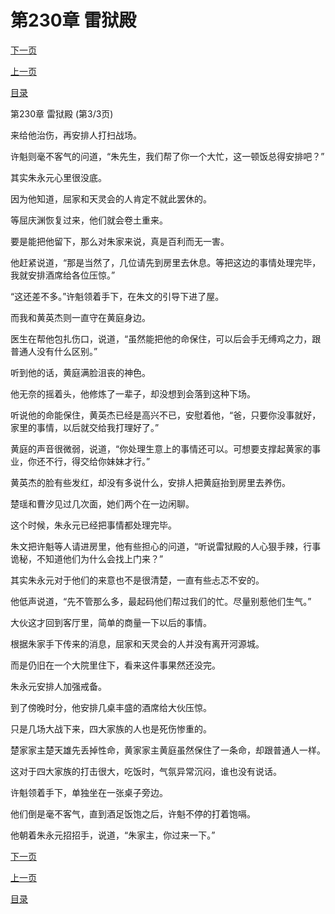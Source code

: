 <h1>第230章   雷狱殿</h1>
            <div><p><a href="./0690_%E7%AC%AC231%E7%AB%A0_%E7%A6%81%E5%9C%B0.md">下一页</a></p><p><a href="./0688_%E7%AC%AC230%E7%AB%A0_%E9%9B%B7%E7%8B%B1%E6%AE%BF.md">上一页</a></p><p><a href="../">目录</a></p></div>
            <div><p>第230章   雷狱殿 (第3/3页)</p><p>来给他治伤，再安排人打扫战场。</p><p>许魁则毫不客气的问道，“朱先生，我们帮了你一个大忙，这一顿饭总得安排吧？”</p><p>其实朱永元心里很没底。</p><p>因为他知道，屈家和天灵会的人肯定不就此罢休的。</p><p>等屈庆渊恢复过来，他们就会卷土重来。</p><p>要是能把他留下，那么对朱家来说，真是百利而无一害。</p><p>他赶紧说道，“那是当然了，几位请先到房里去休息。等把这边的事情处理完毕，我就安排酒席给各位压惊。”</p><p>“这还差不多。”许魁领着手下，在朱文的引导下进了屋。</p><p>而我和黄英杰则一直守在黄庭身边。</p><p>医生在帮他包扎伤口，说道，“虽然能把他的命保住，可以后会手无缚鸡之力，跟普通人没有什么区别。”</p><p>听到他的话，黄庭满脸沮丧的神色。</p><p>他无奈的摇着头，他修炼了一辈子，却没想到会落到这种下场。</p><p>听说他的命能保住，黄英杰已经是高兴不已，安慰着他，“爸，只要你没事就好，家里的事情，以后就交给我打理好了。”</p><p>黄庭的声音很微弱，说道，“你处理生意上的事情还可以。可想要支撑起黄家的事业，你还不行，得交给你妹妹才行。”</p><p>黄英杰的脸有些发红，却没有多说什么，安排人把黄庭抬到房里去养伤。</p><p>楚瑶和曹汐见过几次面，她们两个在一边闲聊。</p><p>这个时候，朱永元已经把事情都处理完毕。</p><p>朱文把许魁等人请进房里，他有些担心的问道，“听说雷狱殿的人心狠手辣，行事诡秘，不知道他们为什么会找上门来？”</p><p>其实朱永元对于他们的来意也不是很清楚，一直有些忐忑不安的。</p><p>他低声说道，“先不管那么多，最起码他们帮过我们的忙。尽量别惹他们生气。”</p><p>大伙这才回到客厅里，简单的商量一下以后的事情。</p><p>根据朱家手下传来的消息，屈家和天灵会的人并没有离开河源城。</p><p>而是仍旧在一个大院里住下，看来这件事果然还没完。</p><p>朱永元安排人加强戒备。</p><p>到了傍晚时分，他安排几桌丰盛的酒席给大伙压惊。</p><p>只是几场大战下来，四大家族的人也是死伤惨重的。</p><p>楚家家主楚天雄先丢掉性命，黄家家主黄庭虽然保住了一条命，却跟普通人一样。</p><p>这对于四大家族的打击很大，吃饭时，气氛异常沉闷，谁也没有说话。</p><p>许魁领着手下，单独坐在一张桌子旁边。</p><p>他们倒是毫不客气，直到酒足饭饱之后，许魁不停的打着饱嗝。</p><p>他朝着朱永元招招手，说道，“朱家主，你过来一下。”</p></div>
            <div><p><a href="./0690_%E7%AC%AC231%E7%AB%A0_%E7%A6%81%E5%9C%B0.md">下一页</a></p><p><a href="./0688_%E7%AC%AC230%E7%AB%A0_%E9%9B%B7%E7%8B%B1%E6%AE%BF.md">上一页</a></p><p><a href="../">目录</a></p></div>